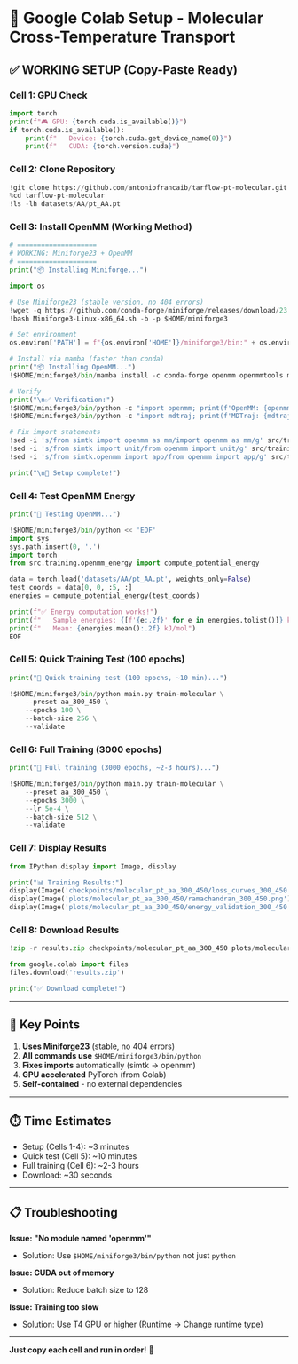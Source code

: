 # 🚀 Google Colab Setup - Molecular Cross-Temperature Transport

## ✅ WORKING SETUP (Copy-Paste Ready)

### Cell 1: GPU Check
```python
import torch
print(f"🎮 GPU: {torch.cuda.is_available()}")
if torch.cuda.is_available():
    print(f"   Device: {torch.cuda.get_device_name(0)}")
    print(f"   CUDA: {torch.version.cuda}")
```

### Cell 2: Clone Repository
```python
!git clone https://github.com/antoniofrancaib/tarflow-pt-molecular.git
%cd tarflow-pt-molecular
!ls -lh datasets/AA/pt_AA.pt
```

### Cell 3: Install OpenMM (Working Method)
```python
# ====================
# WORKING: Miniforge23 + OpenMM
# ====================
print("📦 Installing Miniforge...")

import os

# Use Miniforge23 (stable version, no 404 errors)
!wget -q https://github.com/conda-forge/miniforge/releases/download/23.11.0-0/Miniforge3-Linux-x86_64.sh
!bash Miniforge3-Linux-x86_64.sh -b -p $HOME/miniforge3

# Set environment
os.environ['PATH'] = f"{os.environ['HOME']}/miniforge3/bin:" + os.environ['PATH']

# Install via mamba (faster than conda)
print("📦 Installing OpenMM...")
!$HOME/miniforge3/bin/mamba install -c conda-forge openmm openmmtools mdtraj -y

# Verify
print("\n✅ Verification:")
!$HOME/miniforge3/bin/python -c "import openmm; print(f'OpenMM: {openmm.version.short_version}')"
!$HOME/miniforge3/bin/python -c "import mdtraj; print(f'MDTraj: {mdtraj.__version__}')"

# Fix import statements
!sed -i 's/from simtk import openmm as mm/import openmm as mm/g' src/training/openmm_energy.py
!sed -i 's/from simtk import unit/from openmm import unit/g' src/training/openmm_energy.py
!sed -i 's/from simtk.openmm import app/from openmm import app/g' src/training/openmm_energy.py

print("\n🎉 Setup complete!")
```

### Cell 4: Test OpenMM Energy
```python
print("🧪 Testing OpenMM...")

!$HOME/miniforge3/bin/python << 'EOF'
import sys
sys.path.insert(0, '.')
import torch
from src.training.openmm_energy import compute_potential_energy

data = torch.load('datasets/AA/pt_AA.pt', weights_only=False)
test_coords = data[0, 0, :5, :]
energies = compute_potential_energy(test_coords)

print(f"✅ Energy computation works!")
print(f"   Sample energies: {[f'{e:.2f}' for e in energies.tolist()]} kJ/mol")
print(f"   Mean: {energies.mean():.2f} kJ/mol")
EOF
```

### Cell 5: Quick Training Test (100 epochs)
```python
print("🚀 Quick training test (100 epochs, ~10 min)...")

!$HOME/miniforge3/bin/python main.py train-molecular \
    --preset aa_300_450 \
    --epochs 100 \
    --batch-size 256 \
    --validate
```

### Cell 6: Full Training (3000 epochs)
```python
print("🚀 Full training (3000 epochs, ~2-3 hours)...")

!$HOME/miniforge3/bin/python main.py train-molecular \
    --preset aa_300_450 \
    --epochs 3000 \
    --lr 5e-4 \
    --batch-size 512 \
    --validate
```

### Cell 7: Display Results
```python
from IPython.display import Image, display

print("📊 Training Results:")
display(Image('checkpoints/molecular_pt_aa_300_450/loss_curves_300_450.png'))
display(Image('plots/molecular_pt_aa_300_450/ramachandran_300_450.png'))
display(Image('plots/molecular_pt_aa_300_450/energy_validation_300_450.png'))
```

### Cell 8: Download Results
```python
!zip -r results.zip checkpoints/molecular_pt_aa_300_450 plots/molecular_pt_aa_300_450 -q

from google.colab import files
files.download('results.zip')

print("✅ Download complete!")
```

---

## 🔑 Key Points

1. **Uses Miniforge23** (stable, no 404 errors)
2. **All commands use** `$HOME/miniforge3/bin/python` 
3. **Fixes imports** automatically (simtk → openmm)
4. **GPU accelerated** PyTorch (from Colab)
5. **Self-contained** - no external dependencies

---

## ⏱️ Time Estimates

- Setup (Cells 1-4): ~3 minutes
- Quick test (Cell 5): ~10 minutes
- Full training (Cell 6): ~2-3 hours
- Download: ~30 seconds

---

## 📋 Troubleshooting

**Issue: "No module named 'openmm'"**
- Solution: Use `$HOME/miniforge3/bin/python` not just `python`

**Issue: CUDA out of memory**
- Solution: Reduce batch size to 128

**Issue: Training too slow**
- Solution: Use T4 GPU or higher (Runtime → Change runtime type)

---

**Just copy each cell and run in order!** 🚀

